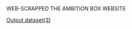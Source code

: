 WEB-SCRAPPED THE AMBITION BOX WEBSITE

<a   href="https://github.com/parthgiramkar/Datasets"> Output dataset(3)
